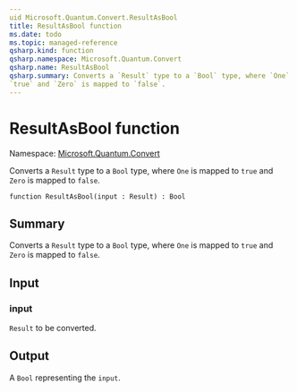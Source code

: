 ```yaml
---
uid Microsoft.Quantum.Convert.ResultAsBool
title: ResultAsBool function
ms.date: todo
ms.topic: managed-reference
qsharp.kind: function
qsharp.namespace: Microsoft.Quantum.Convert
qsharp.name: ResultAsBool
qsharp.summary: Converts a `Result` type to a `Bool` type, where `One` is mapped to
`true` and `Zero` is mapped to `false`.
---
```


# ResultAsBool function

Namespace: [Microsoft.Quantum.Convert](xref:Microsoft.Quantum.Convert)

Converts a `Result` type to a `Bool` type, where `One` is mapped to
`true` and `Zero` is mapped to `false`.
```qsharp
function ResultAsBool(input : Result) : Bool
```

## Summary
Converts a `Result` type to a `Bool` type, where `One` is mapped to
`true` and `Zero` is mapped to `false`.

## Input
### input
`Result` to be converted.

## Output
A `Bool` representing the `input`.
